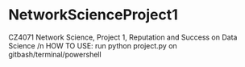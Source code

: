# NetworkScienceProject1
CZ4071 Network Science, Project 1, Reputation and Success on Data Science
/n
HOW TO USE:
run python project.py on gitbash/terminal/powershell

